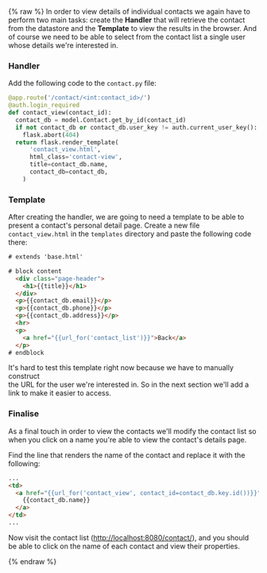 {% raw %}
In order to view details of individual contacts we again have to perform two main tasks: 
create the **Handler** that will retrieve the contact from the datastore
and the **Template** to view the results in the browser.
And of course we need to be able to select from the contact list a single user whose details we're interested in.

### Handler

Add the following code to the `contact.py` file:

```python
@app.route('/contact/<int:contact_id>/')
@auth.login_required
def contact_view(contact_id):
  contact_db = model.Contact.get_by_id(contact_id)
  if not contact_db or contact_db.user_key != auth.current_user_key():
    flask.abort(404)
  return flask.render_template(
      'contact_view.html',
      html_class='contact-view',
      title=contact_db.name,
      contact_db=contact_db,
    )
```

### Template

After creating the handler, we are going to need a template to be able to present a contact's personal detail page. 
Create a new file `contact_view.html` in the `templates` directory and paste the following code there:

```html
# extends 'base.html'

# block content
  <div class="page-header">
    <h1>{{title}}</h1>
  </div>
  <p>{{contact_db.email}}</p>
  <p>{{contact_db.phone}}</p>
  <p>{{contact_db.address}}</p>
  <hr>
  <p>
    <a href="{{url_for('contact_list')}}">Back</a>
  </p>
# endblock
```

It's hard to test this template right now because we have to manually construct  
the URL for the user we're interested in.
So in the next section we'll add a link to make it easier to access.

### Finalise

As a final touch in order to view the contacts we'll modify the contact list
so when you click on a name you're able to view the contact's details page.

Find the line that renders the name of the contact and replace it with the following:

```html
...
<td>
  <a href="{{url_for('contact_view', contact_id=contact_db.key.id())}}">
    {{contact_db.name}}
  </a>
</td>
...
```

Now visit the contact list
([http://localhost:8080/contact/](http://localhost:8080/contact/)),
and you should be able to click on the name of each contact and view their
properties.

{% endraw %}
